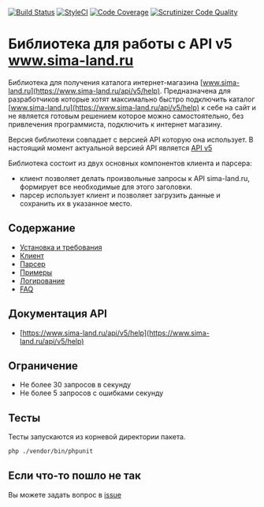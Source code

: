 [![Build Status](https://travis-ci.org/sima-land/api-v5-php-client.svg?branch=master)](https://travis-ci.org/sima-land/api-v5-php-client)
[![StyleCI](https://styleci.io/repos/121488685/shield)](https://styleci.io/repos/121488685)
[![Code Coverage](https://scrutinizer-ci.com/g/sima-land/api-v5-php-client/badges/coverage.png?b=master)](https://scrutinizer-ci.com/g/sima-land/api-v5-php-client/?branch=master)
[![Scrutinizer Code Quality](https://scrutinizer-ci.com/g/sima-land/api-v5-php-client/badges/quality-score.png?b=master)](https://scrutinizer-ci.com/g/sima-land/api-v5-php-client/?branch=master)

# Библиотека для работы с API v5 www.sima-land.ru

Библиотека для получения каталога интернет-магазина [www.sima-land.ru](https://www.sima-land.ru/api/v5/help).
Предназначена для разработчиков которые хотят максимально быстро
подключить каталог [www.sima-land.ru](https://www.sima-land.ru/api/v5/help) к себе на сайт и 
не является готовым решением которое можно самостоятельно, без привлечения программиста, 
подключить к интернет магазину.

Версия библиотеки совпадает с версией API которую она использует. В настоящий момент
актуальной версией API является [API v5](https://www.sima-land.ru/api/v5/help)

Библиотека состоит из двух основных компонентов клиента и парсера:

- клиент позволяет делать произвольные запросы к API sima-land.ru, формирует все необходимые для этого заголовки.
- парсер использует клиент и позволяет загрузить данные и сохранить их в указанное место.

## Содержание

- [Установка и требования](doc/requirements.md)
- [Клиент](doc/client.md)
- [Парсер](doc/parser.md)
- [Примеры](doc/example.md)
- [Логирование](doc/logger.md)
- [FAQ](doc/FAQ.md)

## Документация API

* [https://www.sima-land.ru/api/v5/help](https://www.sima-land.ru/api/v5/help)

## Ограничение

- Не более 30 запросов в секунду
- Не более 5 запросов с ошибками секунду

## Тесты

Тесты запускаются из корневой директории пакета.

```sh
php ./vendor/bin/phpunit
```

## Если что-то пошло не так

Вы можете задать вопрос в [issue](https://github.com/sima-land/api-v5-php-client/issues)

